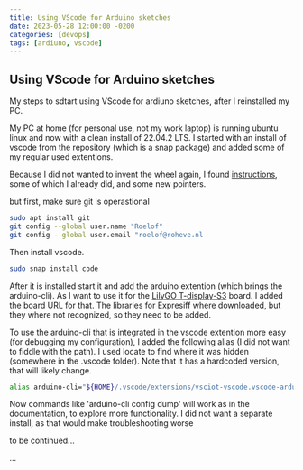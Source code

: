 ```yaml
---
title: Using VScode for Arduino sketches
date: 2023-05-28 12:00:00 -0200
categories: [devops]
tags: [ardiuno, vscode]
---
```

## Using VScode for Arduino sketches

My steps to sdtart using VScode for ardiuno sketches, after I reinstalled my PC. 

My PC at home (for personal use, not my work laptop) is running ubuntu linux and now with a clean install of 22.04.2 LTS. I started with an install of vscode from the repository (which is a snap package) and added some of my regular used extentions.

Because I did not wanted to invent the wheel again, I found [instructions](https://www.circuitstate.com/tutorials/how-to-use-vs-code-for-creating-and-uploading-arduino-sketches/ "it is not that old"), some of which I already did, and some new pointers.

but first, make sure git is operastional
``` sh
sudo apt install git
git config --global user.name "Roelof"
git config --global user.email "roelof@roheve.nl
```

Then install vscode. 
``` sh
sudo snap install code
```
After it is installed start it and add the arduino extention (which brings the arduino-cli).
As I want to use it for the [LilyGO T-display-S3](https://github.com/Xinyuan-LilyGO/T-Display-S3) board. I added the board URL for that. The libraries for Expresiff where downloaded, but they where not recognized, so they need to be added.

To use the arduino-cli that is integrated in the vscode extention more easy (for debugging my configuration), I added the following alias (I did not want to fiddle with the path). I used locate to find where it was hidden (somewhere in the .vscode folder). Note that it has a hardcoded version, that will likely change.
``` sh
alias arduino-cli="${HOME}/.vscode/extensions/vsciot-vscode.vscode-arduino-0.6.0-linux-x64/assets/platform/linux-x64/arduino-cli/arduino-cli.app"
```

Now commands like 'arduino-cli config dump' will work as in the documentation, to explore more functionality. I did not want a separate install, as that would make troubleshooting worse

to be continued...

...